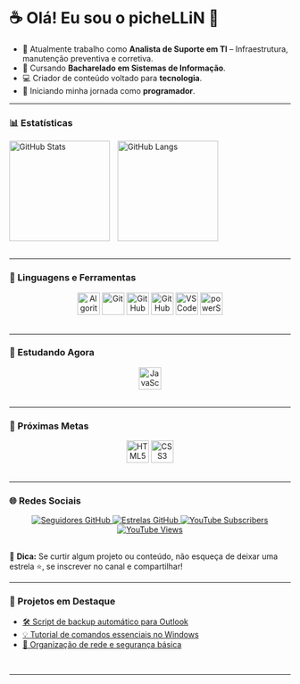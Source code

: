 # ☕ Olá! Eu sou o **picheLLiN** 👋

- 🔭 Atualmente trabalho como **Analista de Suporte em TI** – Infraestrutura, manutenção preventiva e corretiva.
- 🎒 Cursando **Bacharelado em Sistemas de Informação**.
- 💻 Criador de conteúdo voltado para **tecnologia**.
- 🌱 Iniciando minha jornada como **programador**.

---

### 📊 Estatísticas

<div>
  <img 
    align="center" 
    alt="GitHub Stats" 
    height="180em"
    style="padding-right: 10px;" 
    src="https://github-readme-stats.vercel.app/api?username=Pichellin&show_icons=true&theme=tokyonight&include_all_commits=true&locale=pt-br"
  />
  <img 
    align="center" 
    alt="GitHub Langs" 
    height="180em" 
    src="https://github-readme-stats.vercel.app/api/top-langs/?username=Pichellin&theme=tokyonight&layout=compact&custom_title=Tecnologias&langs_count=9" 
  />
</div>
<br clear="left"/>

---

### 🤖 Linguagens e Ferramentas

<div align="center">
  <img title="Algoritmo" width="40px" src="https://cdn.jsdelivr.net/gh/devicons/devicon@latest/icons/thealgorithms/thealgorithms-original.svg" />
  <img title="Git" width="40px" src="https://cdn.jsdelivr.net/gh/devicons/devicon@latest/icons/git/git-original.svg" />
  <img title="GitHub" width="40px" src="https://cdn.jsdelivr.net/gh/devicons/devicon@latest/icons/github/github-original.svg" />
  <img title="GitHub Codespaces" width="40px" src="https://cdn.jsdelivr.net/gh/devicons/devicon@latest/icons/githubcodespaces/githubcodespaces-original.svg" />
  <img title="VS Code" width="40px" src="https://cdn.jsdelivr.net/gh/devicons/devicon@latest/icons/vscode/vscode-original.svg" />
  <img title="powerShell" width="40px" src="https://cdn.jsdelivr.net/gh/devicons/devicon@latest/icons/powershell/powershell-original.svg" />
</div>
<br clear="left"/>

---

### 📘 Estudando Agora

<div align="center">
  <img title="JavaScript" width="40px" src="https://cdn.jsdelivr.net/gh/devicons/devicon@latest/icons/javascript/javascript-original.svg" />
</div>
<br clear="left"/>

---

### 🎯 Próximas Metas

<div align="center">
  <img title="HTML5" width="40px" src="https://cdn.jsdelivr.net/gh/devicons/devicon@latest/icons/html5/html5-original.svg" />
  <img title="CSS3" width="40px" src="https://cdn.jsdelivr.net/gh/devicons/devicon@latest/icons/css3/css3-original.svg" />
</div>
<br clear="left"/>

---

### 🌐 Redes Sociais

<div align="center">
  <a href="https://github.com/Pichellin?tab=followers" target="_blank">
    <img 
      alt="Seguidores GitHub" 
      title="Me siga no GitHub" 
      src="https://custom-icon-badges.demolab.com/github/followers/Pichellin?color=236ad3&labelColor=1155ba&style=for-the-badge&logo=github&label=Seguidores&logoColor=white"
    />
  <a href="https://github.com/Pichellin?tab=repositories&sort=stargazers" target="_blank">
    <img 
      alt="Estrelas GitHub" 
      title="Total de estrelas no GitHub" 
      src="https://custom-icon-badges.demolab.com/github/stars/Pichellin?color=55960c&style=for-the-badge&labelColor=488207&logo=star&label=estrelas"
    />
  </a>
  </a>
  <a href="https://www.youtube.com/@Pichellin?sub_confirmation=1" target="_blank">
    <img 
      alt="YouTube Subscribers" 
      title="Inscreva-se no meu canal"
      src="https://custom-icon-badges.demolab.com/youtube/channel/subscribers/UClJpuDt5uyDrsmyGXE3Gf5w?color=%23E05D44&label=Inscreva-se&logo=video&logoColor=white&style=for-the-badge&labelColor=CE4630"
    />
  </a>
  <a href="https://www.youtube.com/@Pichellin" target="_blank">
    <img 
      alt="YouTube Views" 
      title="Visualizações no YouTube" 
      src="https://custom-icon-badges.demolab.com/youtube/channel/views/UClJpuDt5uyDrsmyGXE3Gf5w?color=%23E1AD0E&logo=eye&logoColor=white&style=for-the-badge&labelColor=C79600"
    />
  </a>
</div>
<br clear="left"/>

💬 **Dica:** Se curtir algum projeto ou conteúdo, não esqueça de deixar uma estrela ⭐, se inscrever no canal e compartilhar!

---

### 🚀 Projetos em Destaque
<div>
  
  - [🛠️ Script de backup automático para Outlook](https://github.com/Pichellin/backup-outlook)
  - [💡 Tutorial de comandos essenciais no Windows](https://github.com/Pichellin/windows-comandos)
  - [📂 Organização de rede e segurança básica](https://github.com/Pichellin/rede-organizacao-seguranca)

</div>
<br clear="left"/>

---
